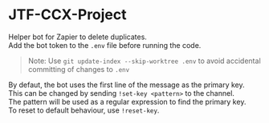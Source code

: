 # JTF-CCX-Project
Helper bot for Zapier to delete duplicates.  
Add the bot token to the ```.env``` file before running the code.  
> Note: Use ```git update-index --skip-worktree .env``` to avoid accidental committing of changes to ```.env```  

By defaut, the bot uses the first line of the message as the primary key.  
This can be changed by sending ```!set-key <pattern>``` to the channel.  
The pattern will be used as a regular expression to find the primary key.  
To reset to default behaviour, use ```!reset-key```.  
